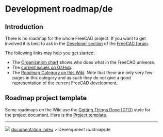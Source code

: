 # Development roadmap/de
## Introduction

There is no roadmap for the whole FreeCAD project. If you want to get involved it is best to ask in the [Developer section](https://forum.freecadweb.org/viewforum.php?f=10) of the [FreeCAD forum](https://forum.freecadweb.org/index.php).

The following links may help you get started:

-   The [Organization chart](Organization_chart.md) shows who does what in the FreeCAD universe.
-   The [current issues on GitHub](https://github.com/FreeCAD/FreeCAD/issues?q=is%3Aopen+is%3Aissue).
-   The [Roadmap Category on this Wiki](:Category_Roadmap.md). Note that there are only very few pages in this category and as such they do not give a good representation of the current FreeCAD development.

## Roadmap project template 

Some roadmaps on the Wiki use the [Getting Things Done (GTD)](https://en.wikipedia.org/wiki/Getting_Things_Done#Methodology) style for the project document. Here is the [Project template](Project_template.md).



---
![](images/Button_right.svg) [documentation index](../README.md) > Development roadmap/de

